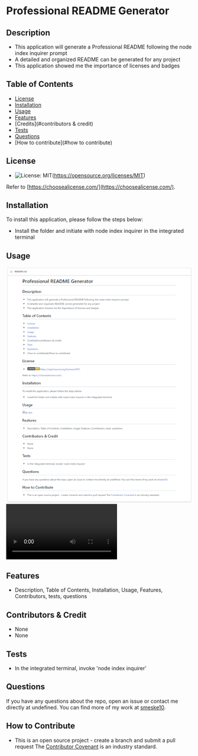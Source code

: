 # Professional README Generator

## Description
- This application will generate a Professional README following the node index inquirer prompt
- A detailed and organized README can be generated for any project
- This application showed me the importance of licenses and badges

## Table of Contents

- [License](#license)
- [Installation](#installation)
- [Usage](#usage)
- [Features](#features)
- [Credits](#contributors & credit)
- [Tests](#tests)
- [Questions](#questions)
- [How to contribute](#how to contribute)

## License

- ![License: MIT](https://img.shields.io/badge/License-MIT-yellow.svg)(https://opensource.org/licenses/MIT)

Refer to [https://choosealicense.com/](https://choosealicense.com/).

## Installation
To install this application, please follow the steps below:
- Install the folder and initiate with node index inquirer in the integrated terminal

## Usage

![Screenshot of Application](assets/images/screenshot.png)
![Recording of Application](assets/recordings/recording.mp4)

## Features

- Description, Table of Contents, Installation, Usage, Features, Contributors, tests, questions

## Contributors & Credit

- None
- None

## Tests

- In the integrated terminal, invoke 'node index inquirer'

## Questions 
If you have any questions about the repo, open an issue or contact me directly at undefined. You can find more of my work at [smeske10](https://github.com/smeske10/).

## How to Contribute

- This is an open source project - create a branch and submit a pull request
The [Contributor Covenant](https://www.contributor-covenant.org/) is an industry standard.

